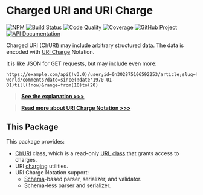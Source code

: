 # Charged URI and URI Charge

[![NPM][npm-image]][npm-url]
[![Build Status][build-status-img]][build-status-link]
[![Code Quality][quality-img]][quality-link]
[![Coverage][coverage-img]][coverage-link]
[![GitHub Project][github-image]][github-url]
[![API Documentation][api-docs-image]][api documentation]

Charged URI (ChURI) may include arbitrary structured data. The data is encoded with [URI Charge] Notation.

It is like JSON for GET requests, but may include even more:

```
https://example.com/api(!v3.0)/user;id=0n302875106592253/article;slug=hello-world/comments?date=since(!date'1970-01-01)till(!now)&range=from(10)to(20)
```

> **[See the explanation >>>][explanation]**

> **[Read more about URI Charge Notation >>>][URI Charge]**

[npm-image]: https://img.shields.io/npm/v/churi.svg?logo=npm
[npm-url]: https://www.npmjs.com/package/churi
[build-status-img]: https://github.com/UCNot/churi/workflows/Build/badge.svg
[build-status-link]: https://github.com/UCNot/churi/actions?query=workflow:Build
[quality-img]: https://app.codacy.com/project/badge/Grade/059cf0c8e981426591b8c9df3b327e4b
[quality-link]: https://app.codacy.com/gh/UCNot/churi/dashboard?utm_source=gh&utm_medium=referral&utm_content=&utm_campaign=Badge_grade
[coverage-img]: https://app.codacy.com/project/badge/Coverage/059cf0c8e981426591b8c9df3b327e4b
[coverage-link]: https://app.codacy.com/gh/UCNot/churi/dashboard?utm_source=gh&utm_medium=referral&utm_content=&utm_campaign=Badge_coverage
[github-image]: https://img.shields.io/static/v1?logo=github&label=GitHub&message=project&color=informational
[github-url]: https://github.com/UCNot/churi
[api-docs-image]: https://img.shields.io/static/v1?logo=typescript&label=API&message=docs&color=informational
[API documentation]: https://ucnot.github.io/churi/
[explanation]: https://github.com/UCNot/churi/blob/master/doc/explanation.md
[URI Charge]: https://github.com/UCNot/churi/blob/master/doc/uri-charge.md

## This Package

This package provides:

- [ChURI] class, which is a read-only [URL class] that grants access to charges.
- URI [charging] utilities.
- URI Charge Notation support:
  - [Schema]-based parser, serializer, and validator.
  - Schema-less parser and serializer.

[ChURI]: https://github.com/UCNot/churi/blob/master/doc/churi.md
[charging]: https://github.com/UCNot/churi/blob/master/doc/churi.md#charging
[URL class]: https://developer.mozilla.org/docs/Web/API/URL
[Schema]: https://github.com/UCNot/churi/blob/master/doc/schema.md
